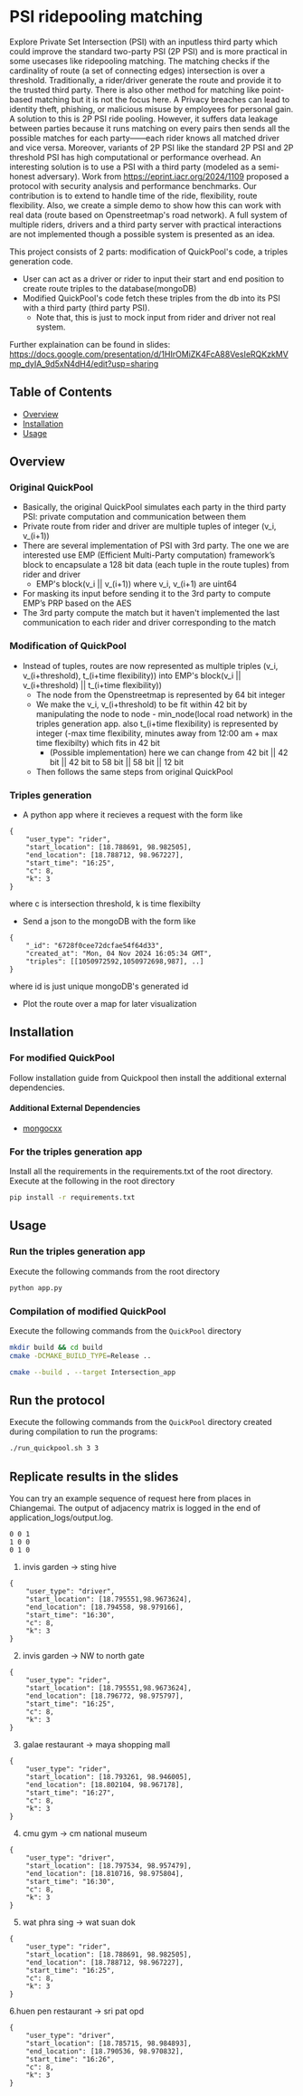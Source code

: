 # PSI ridepooling matching

Explore Private Set Intersection (PSI) with an inputless third party which could improve the standard two-party PSI (2P PSI) and is more practical in some usecases like ridepooling matching. The matching checks if the cardinality of route (a set of connecting edges) intersection is over a threshold. Traditionally, a rider/driver generate the route and provide it to the trusted third party. There is also other method for matching like point-based matching but it is not the focus here. A Privacy breaches can lead to identity theft, phishing, or malicious misuse by employees for personal gain. A solution to this is 2P PSI ride pooling. However, it suffers data leakage between parties because it runs matching on every pairs then sends all the possible matches for each party——each rider knows all matched driver and vice versa. Moreover, variants of 2P PSI like the standard 2P PSI and 2P threshold PSI has high computational or performance overhead. An interesting solution is to use a PSI with a third party (modeled as a semi-honest adversary). Work from https://eprint.iacr.org/2024/1109 proposed a protocol with security analysis and performance benchmarks. Our contribution is to extend to handle time of the ride, flexibility, route flexibility. Also, we create a simple demo to show how this can work with real data (route based on Openstreetmap's road network). A full system of multiple riders, drivers and a third party server with practical interactions are not implemented though a possible system is presented as an idea.

This project consists of 2 parts: modification of QuickPool's code, a triples generation code.
- User can act as a driver or rider to input their start and end position to create route triples to the database(mongoDB)
- Modified QuickPool's code fetch these triples from the db into its PSI with a third party (third party PSI).
    - Note that, this is just to mock input from rider and driver not real system.

Further explaination can be found in slides: https://docs.google.com/presentation/d/1HIrOMiZK4FcA88VesIeRQKzkMVmp_dyIA_9d5xN4dH4/edit?usp=sharing

## Table of Contents
- [Overview](#overview)
- [Installation](#installation)
- [Usage](#usage)

## Overview
### Original QuickPool
- Basically, the original QuickPool simulates each party in the third party PSI: private computation and communication between them
- Private route from rider and driver are multiple tuples of integer (v_i, v_(i+1))
- There are several implementation of PSI with 3rd party. The one we are interested use EMP (Efficient Multi-Party computation) framework’s block to encapsulate a 128 bit data (each tuple in the route tuples) from rider and driver
    - EMP's block(v_i || v_(i+1)) where v_i, v_(i+1) are uint64
- For masking its input before sending it to the 3rd party to compute EMP’s PRP based on the AES
- The 3rd party compute the match but it haven't implemented the last communication to each rider and driver corresponding to the match

### Modification of QuickPool
- Instead of tuples, routes are now represented as multiple triples (v_i, v_(i+threshold), t_(i+time flexibility)) into 
EMP's block(v_i || v_(i+threshold) || t_(i+time flexibility))
    - The node from the Openstreetmap is represented by 64 bit integer
    - We make the v_i, v_(i+threshold) to be fit within 42 bit by manipulating the node to node - min_node(local road network) in the triples generation app. also t_(i+time flexibility) is represented by integer (-max time flexibility, minutes away from 12:00 am + max time flexibilty) which fits in 42 bit
        - (Possible implementation) here we can change from 42 bit || 42 bit || 42 bit to 58 bit || 58 bit || 12 bit
    - Then follows the same steps from original QuickPool

### Triples generation 
- A python app where it recieves a request with the form like
```
{
    "user_type": "rider",
    "start_location": [18.788691, 98.982505],
    "end_location": [18.788712, 98.967227],
    "start_time": "16:25",
    "c": 8,
    "k": 3
}
```
where c is intersection threshold, k is time flexibilty
- Send a json to the mongoDB with the form like
```
{
    "_id": "6728f0cee72dcfae54f64d33",
    "created_at": "Mon, 04 Nov 2024 16:05:34 GMT",
    "triples": [[1050972592,1050972698,987], ..]
}
```
where id is just unique mongoDB's generated id
- Plot the route over a map for later visualization


## Installation

### For modified QuickPool
Follow installation guide from Quickpool then install the additional external dependencies.

#### Additional External Dependencies

- [mongocxx](https://www.mongodb.com/docs/languages/cpp/cpp-driver/current/get-started/download-and-install/)

### For the triples generation app
Install all the requirements in the requirements.txt of the root directory.
Execute at the following in the root directory
```sh
pip install -r requirements.txt
```

## Usage

### Run the triples generation app
Execute the following commands from the root directory
```sh
python app.py
```

### Compilation of modified QuickPool
Execute the following commands from the `QuickPool` directory
```sh
mkdir build && cd build
cmake -DCMAKE_BUILD_TYPE=Release ..

cmake --build . --target Intersection_app
```

## Run the protocol
Execute the following commands from the `QuickPool` directory created during compilation to run the programs:
```sh
./run_quickpool.sh 3 3
```

## Replicate results in the slides
You can try an example sequence of request here from places in Chiangemai. The output of adjacency matrix is logged in the end of application_logs/output.log.
```
0 0 1
1 0 0
0 1 0
```
1. invis garden -> sting hive
```
{
    "user_type": "driver",
    "start_location": [18.795551,98.9673624],
    "end_location": [18.794558, 98.979166],
    "start_time": "16:30",
    "c": 8,
    "k": 3
}
```

2. invis garden -> NW to north gate
```
{
    "user_type": "rider",
    "start_location": [18.795551,98.9673624],
    "end_location": [18.796772, 98.975797],
    "start_time": "16:25",
    "c": 8,
    "k": 3
}
```

3. galae restaurant -> maya shopping mall
```
{
    "user_type": "rider",
    "start_location": [18.793261, 98.946005],
    "end_location": [18.802104, 98.967178],
    "start_time": "16:27",
    "c": 8,
    "k": 3
}
```
4. cmu gym -> cm national museum
```
{
    "user_type": "driver",
    "start_location": [18.797534, 98.957479],
    "end_location": [18.810716, 98.975804],
    "start_time": "16:30",
    "c": 8,
    "k": 3
}
```

5. wat phra sing -> wat suan dok
```
{
    "user_type": "rider",
    "start_location": [18.788691, 98.982505],
    "end_location": [18.788712, 98.967227],
    "start_time": "16:25",
    "c": 8,
    "k": 3
}
```
6.huen pen restaurant -> sri pat opd
```
{
    "user_type": "driver",
    "start_location": [18.785715, 98.984893],
    "end_location": [18.790536, 98.970832],
    "start_time": "16:26",
    "c": 8,
    "k": 3
}
```
